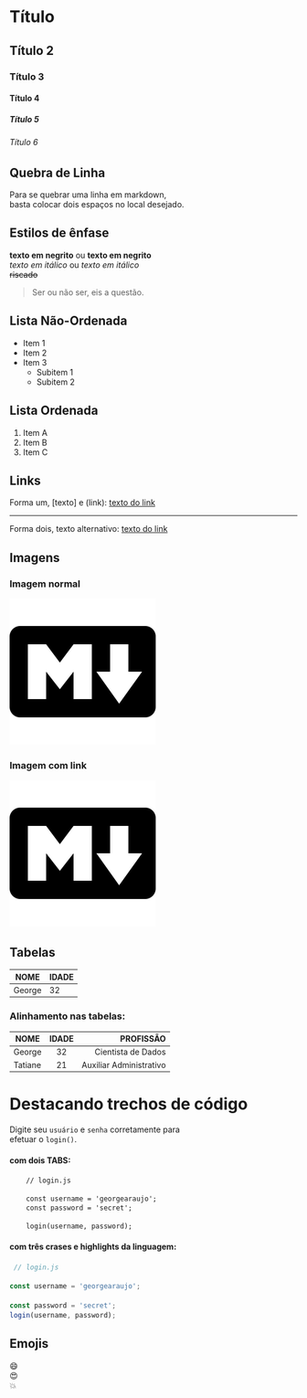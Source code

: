 # Título
## Título 2
### Título 3
#### Título 4
##### Título 5
###### Título 6

## Quebra de Linha
Para se quebrar uma linha em markdown,  
basta colocar dois espaços no local desejado.

## Estilos de ênfase
**texto em negrito** ou __texto em negrito__  
*texto em itálico* ou _texto em itálico_  
~~riscado~~
> Ser ou não ser, eis a questão.

## Lista Não-Ordenada
+ Item 1
+ Item 2
+ Item 3
	- Subitem 1
	- Subitem 2

## Lista Ordenada
1. Item A
2. Item B
3. Item C

## Links
Forma um, [texto] e (link): [texto do link](https://google.com.br)  
*********
Forma dois, texto alternativo: [texto do link](https://google.com.br "Busca do Google") 

## Imagens
### Imagem normal
![Markdown](markdown.png)  
### Imagem com link
[![Markdown](markdown.png)](https://daringfireball.net/projects/markdown/syntax#link)

## Tabelas
| NOME | IDADE |
|------|-------|
|George| 32    |

### Alinhamento nas tabelas:
| NOME  | IDADE  | PROFISSÃO  |
|-------|:------:|-----------:|
|George | 32     | Cientista de Dados|
|Tatiane| 21     | Auxiliar Administrativo|

# Destacando trechos de código
Digite seu `usuário` e `senha` corretamente para  
efetuar o `login()`.

#### com dois TABS:

		// login.js

		const username = 'georgearaujo';
		const password = 'secret';

		login(username, password);

#### com três crases e highlights da linguagem:

```javascript
 // login.js  

const username = 'georgearaujo';  

const password = 'secret';  
login(username, password);  
```

## Emojis
:smile:  
:heart_eyes:  
:boom: 








